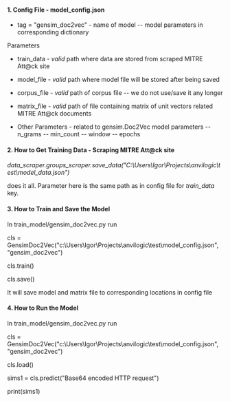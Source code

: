 #### 1. Config File - model_config.json
* tag = "gensim_doc2vec" - name of model
 -- model parameters in corresponding dictionary


Parameters
* train_data - _valid_ path where data are stored from scraped MITRE Att@ck site
* model_file - _valid_ path where model file will be stored after being saved
* corpus_file - _valid_ path of corpus file -- we do not use/save it any longer
* matrix_file - _valid_ path of file containing matrix of unit vectors related MITRE Att@ck documents

* Other Parameters - related to gensim.Doc2Vec model parameters
  -- n_grams
  -- min_count
  -- window
  -- epochs

#### 2. How to Get Training Data - Scraping MITRE Att@ck site
_data_scraper.groups_scraper.save_data("C:\\Users\\Igor\\Projects\\anvilogic\\test\\model_data.json")_

does it all. Parameter here is the same path as in config file for _train_data_ key.

#### 3. How to Train and Save the Model
In train_model/gensim_doc2vec.py run

cls = GensimDoc2Vec("c:\\Users\\Igor\\Projects\\anvilogic\\test\\model_config.json",
                        "gensim_doc2vec")

cls.train()

cls.save()

It will save model and matrix file to corresponding locations in config file

#### 4. How to Run the Model
In train_model/gensim_doc2vec.py run

cls = GensimDoc2Vec("c:\\Users\\Igor\\Projects\\anvilogic\\test\\model_config.json",
                        "gensim_doc2vec")

cls.load()

sims1 = cls.predict("Base64 encoded HTTP request")

print(sims1)
